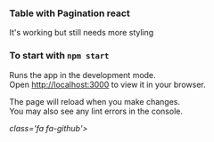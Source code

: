 <h3>Table with Pagination react</h3>

 <p>It's working but still needs more styling</p>
 



### To start with `npm start`

Runs the app in the development mode.\
Open [http://localhost:3000](http://localhost:3000) to view it in your browser.

The page will reload when you make changes.\
You may also see any lint errors in the console.

 <link rel='stylesheet' href='https://cdnjs.cloudflare.com/ajax/libs/font-awesome/4.7.0/css/font-awesome.min.css'>                                                             <i <i>class='fa fa-github'></i>                    
